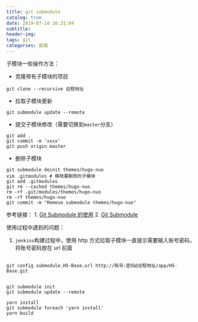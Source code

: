 ```yaml
---
title: git submodule
catalog: true
date: 2019-07-10 16:31:04
subtitle:
header-img:
tags: git
categories: 前端
---
```


子模块一些操作方法：

- 克隆带有子模块的项目

```shell
git clone --recursive 远程地址
```

- 拉取子模块更新

```shell
git submodule update --remote
```

- 提交子模块修改（需要切换到`master`分支）

```shell
git add .
git commit -m 'xxxx'
git push origin master
```

- 删除子模块

```shell
git submodule deinit themes/hugo-nuo
vim .gitmodules # 移除要删除的子模块
git add .gitmodules
git rm --cached themes/hugo-nuo
rm -rf .git/modules/themes/hugo-nuo
rm -rf themes/hugo-nuo
git commit -m "Remove submodule themes/hugo-nuo"
```

参考链接： 1. [Git Submodule 的使用](https://www.jianshu.com/p/0107698498af) 2. [Git Submodule](https://laozhu.me/post/git-submodule-tutorial/)

使用过程中遇到的问题：

1. `jenkins`构建过程中，使用 http 方式拉取子模块一直提示需要输入账号密码，将账号密码放在 url 前面

```shell

git config submodule.H5-Base.url http://账号:密码@远程地址/app/H5-Base.git


git submodule init
git submodule update --remote

yarn install
git submodule foreach 'yarn install'
yarn build
```
